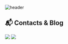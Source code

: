 ![header](https://capsule-render.vercel.app/api?type=wave&color=auto&height=400&text=Hello%2&desc=I'm%20Woo-young%20Park)

<!--
![P-uyoung's GitHub stats](https://github-readme-stats.vercel.app/api?username=P-uyoung&show_icons=true)
-->

## :mailbox_with_mail: Contacts & Blog

<p>
  <a href="mailto:uyoung@snu.ac.kr" target="_blank"><img src="https://img.shields.io/badge/EMail-EA4335?style=flat-square&logo=Gmail&logoColor=white"/></a>
   <a href="https://p-uyoung.github.io" target="_blank"><img src="https://img.shields.io/badge/Tech%20Blog-blue?style=flat&logoColor=white)"/></a>

</p>
